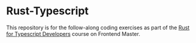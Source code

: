 # Rust-Typescript

This repository is for the follow-along coding exercises as part of the [Rust for Typescript Developers](https://frontendmasters.com/courses/rust-ts-devs/) course on Frontend Master.
